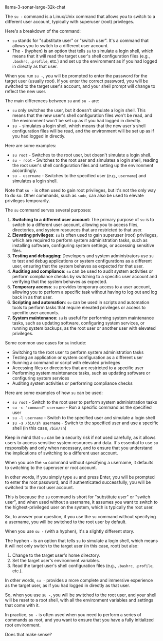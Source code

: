 llama-3-sonar-large-32k-chat

The `su -` command is a Linux/Unix command that allows you to switch to a different user account, typically with superuser (root) privileges.

Here's a breakdown of the command:

* `su` stands for "substitute user" or "switch user". It's a command that allows you to switch to a different user account.
* The `-` (hyphen) is an option that tells `su` to simulate a login shell, which means that it will read the target user's shell configuration files (e.g., `.bashrc`, `.profile`, etc.) and set up the environment as if you had logged in directly as that user.

When you run `su -`, you will be prompted to enter the password for the target user (usually root). If you enter the correct password, you will be switched to the target user's account, and your shell prompt will change to reflect the new user.

The main differences between `su` and `su -` are:

* `su` only switches the user, but it doesn't simulate a login shell. This means that the new user's shell configuration files won't be read, and the environment won't be set up as if you had logged in directly.
* `su -` simulates a login shell, which means that the new user's shell configuration files will be read, and the environment will be set up as if you had logged in directly.

Here are some examples:

* `su root` - Switches to the root user, but doesn't simulate a login shell.
* `su - root` - Switches to the root user and simulates a login shell, reading the root user's shell configuration files and setting up the environment accordingly.
* `su - username` - Switches to the specified user (e.g., `username`) and simulates a login shell.

Note that `su -` is often used to gain root privileges, but it's not the only way to do so. Other commands, such as `sudo`, can also be used to elevate privileges temporarily.

The `su` command serves several purposes:

1. **Switching to a different user account**: The primary purpose of `su` is to switch to a different user account, allowing you to access files, directories, and system resources that are restricted to that user.
2. **Elevating privileges**: `su` is often used to gain superuser (root) privileges, which are required to perform system administration tasks, such as installing software, configuring system settings, or accessing sensitive files.
3. **Testing and debugging**: Developers and system administrators use `su` to test and debug applications or system configurations as a different user, ensuring that the system behaves as expected for that user.
4. **Auditing and compliance**: `su` can be used to audit system activities or perform compliance checks by switching to a specific user account and verifying that the system behaves as expected.
5. **Temporary access**: `su` provides temporary access to a user account, allowing you to perform a specific task without having to log out and log back in as that user.
6. **Scripting and automation**: `su` can be used in scripts and automation tools to perform tasks that require elevated privileges or access to specific user accounts.
7. **System maintenance**: `su` is useful for performing system maintenance tasks, such as updating software, configuring system services, or running system backups, as the root user or another user with elevated privileges.

Some common use cases for `su` include:

* Switching to the root user to perform system administration tasks
* Testing an application or system configuration as a different user
* Running a command or script with elevated privileges
* Accessing files or directories that are restricted to a specific user
* Performing system maintenance tasks, such as updating software or configuring system services
* Auditing system activities or performing compliance checks

Here are some examples of how `su` can be used:

* `su root` - Switch to the root user to perform system administration tasks
* `su -c "command" username` - Run a specific command as the specified user
* `su -l username` - Switch to the specified user and simulate a login shell
* `su -s /bin/sh username` - Switch to the specified user and use a specific shell (in this case, `/bin/sh`)

Keep in mind that `su` can be a security risk if not used carefully, as it allows users to access sensitive system resources and data. It's essential to use `su` responsibly and only when necessary, and to ensure that you understand the implications of switching to a different user account.

When you use the `su` command without specifying a username, it defaults to switching to the superuser or root account.

In other words, if you simply type `su` and press Enter, you will be prompted to enter the root password, and if authenticated successfully, you will be switched to the root user account.

This is because the `su` command is short for "substitute user" or "switch user", and when used without a username, it assumes you want to switch to the highest-privileged user on the system, which is typically the root user.

So, to answer your question, if you use the `su` command without specifying a username, you will be switched to the root user by default.

When you use `su -` (with a hyphen), it's a slightly different story.

The hyphen `-` is an option that tells `su` to simulate a login shell, which means it will not only switch to the target user (in this case, root) but also:

1. Change to the target user's home directory.
2. Set the target user's environment variables.
3. Read the target user's shell configuration files (e.g., `.bashrc`, `.profile`, etc.).

In other words, `su -` provides a more complete and immersive experience as the target user, as if you had logged in directly as that user.

So, when you use `su -`, you will be switched to the root user, and your shell will be reset to a root shell, with all the environment variables and settings that come with it.

In practice, `su -` is often used when you need to perform a series of commands as root, and you want to ensure that you have a fully initialized root environment.

Does that make sense?
